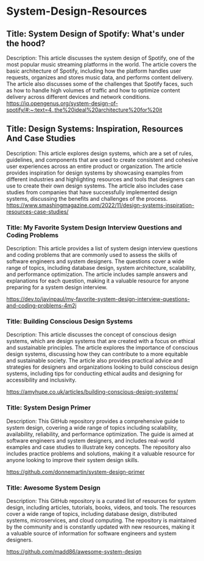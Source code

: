 # System-Design-Resources


## Title: System Design of Spotify: What's under the hood?
Description: This article discusses the system design of Spotify, one of the most popular music streaming platforms in the world. The article covers the basic architecture of Spotify, including how the platform handles user requests, organizes and stores music data, and performs content delivery. The article also discusses some of the challenges that Spotify faces, such as how to handle high volumes of traffic and how to optimize content delivery across different devices and network conditions.
https://iq.opengenus.org/system-design-of-spotify/#:~:text=4.,the%20ideal%20architecture%20for%20it



## Title: Design Systems: Inspiration, Resources And Case Studies
Description: This article explores design systems, which are a set of rules, guidelines, and components that are used to create consistent and cohesive user experiences across an entire product or organization. The article provides inspiration for design systems by showcasing examples from different industries and highlighting resources and tools that designers can use to create their own design systems. The article also includes case studies from companies that have successfully implemented design systems, discussing the benefits and challenges of the process.
https://www.smashingmagazine.com/2022/11/design-systems-inspiration-resources-case-studies/


### Title: My Favorite System Design Interview Questions and Coding Problems
Description: This article provides a list of system design interview questions and coding problems that are commonly used to assess the skills of software engineers and system designers. The questions cover a wide range of topics, including database design, system architecture, scalability, and performance optimization. The article includes sample answers and explanations for each question, making it a valuable resource for anyone preparing for a system design interview.

https://dev.to/javinpaul/my-favorite-system-design-interview-questions-and-coding-problems-4m2j




### Title: Building Conscious Design Systems
Description: This article discusses the concept of conscious design systems, which are design systems that are created with a focus on ethical and sustainable principles. The article explores the importance of conscious design systems, discussing how they can contribute to a more equitable and sustainable society. The article also provides practical advice and strategies for designers and organizations looking to build conscious design systems, including tips for conducting ethical audits and designing for accessibility and inclusivity.

https://amyhupe.co.uk/articles/building-conscious-design-systems/


### Title: System Design Primer
Description: This GitHub repository provides a comprehensive guide to system design, covering a wide range of topics including scalability, availability, reliability, and performance optimization. The guide is aimed at software engineers and system designers, and includes real-world examples and case studies to illustrate key concepts. The repository also includes practice problems and solutions, making it a valuable resource for anyone looking to improve their system design skills.

https://github.com/donnemartin/system-design-primer


### Title: Awesome System Design
Description: This GitHub repository is a curated list of resources for system design, including articles, tutorials, books, videos, and tools. The resources cover a wide range of topics, including database design, distributed systems, microservices, and cloud computing. The repository is maintained by the community and is constantly updated with new resources, making it a valuable source of information for software engineers and system designers.

https://github.com/madd86/awesome-system-design
